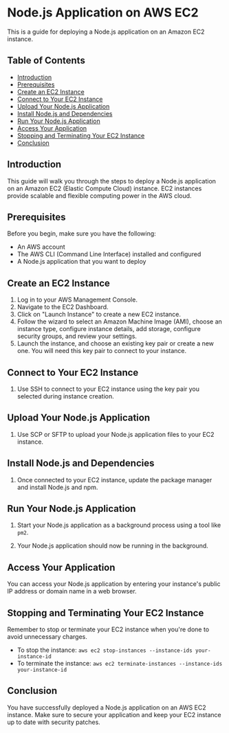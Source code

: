 # Node.js Application on AWS EC2

This is a guide for deploying a Node.js application on an Amazon EC2 instance.

## Table of Contents
- [Introduction](#introduction)
- [Prerequisites](#prerequisites)
- [Create an EC2 Instance](#create-an-ec2-instance)
- [Connect to Your EC2 Instance](#connect-to-your-ec2-instance)
- [Upload Your Node.js Application](#upload-your-nodejs-application)
- [Install Node.js and Dependencies](#install-nodejs-and-dependencies)
- [Run Your Node.js Application](#run-your-nodejs-application)
- [Access Your Application](#access-your-application)
- [Stopping and Terminating Your EC2 Instance](#stopping-and-terminating-your-ec2-instance)
- [Conclusion](#conclusion)

## Introduction

This guide will walk you through the steps to deploy a Node.js application on an Amazon EC2 (Elastic Compute Cloud) instance. EC2 instances provide scalable and flexible computing power in the AWS cloud.

## Prerequisites

Before you begin, make sure you have the following:
- An AWS account
- The AWS CLI (Command Line Interface) installed and configured
- A Node.js application that you want to deploy

## Create an EC2 Instance

1. Log in to your AWS Management Console.
2. Navigate to the EC2 Dashboard.
3. Click on "Launch Instance" to create a new EC2 instance.
4. Follow the wizard to select an Amazon Machine Image (AMI), choose an instance type, configure instance details, add storage, configure security groups, and review your settings.
5. Launch the instance, and choose an existing key pair or create a new one. You will need this key pair to connect to your instance.

## Connect to Your EC2 Instance

1. Use SSH to connect to your EC2 instance using the key pair you selected during instance creation.


## Upload Your Node.js Application

1. Use SCP or SFTP to upload your Node.js application files to your EC2 instance.


## Install Node.js and Dependencies

1. Once connected to your EC2 instance, update the package manager and install Node.js and npm.


## Run Your Node.js Application

1. Start your Node.js application as a background process using a tool like `pm2`.


2. Your Node.js application should now be running in the background.

## Access Your Application

You can access your Node.js application by entering your instance's public IP address or domain name in a web browser.

## Stopping and Terminating Your EC2 Instance

Remember to stop or terminate your EC2 instance when you're done to avoid unnecessary charges.

- To stop the instance: `aws ec2 stop-instances --instance-ids your-instance-id`
- To terminate the instance: `aws ec2 terminate-instances --instance-ids your-instance-id`

## Conclusion

You have successfully deployed a Node.js application on an AWS EC2 instance. Make sure to secure your application and keep your EC2 instance up to date with security patches.
